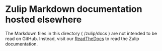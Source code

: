 # Zulip Markdown documentation hosted elsewhere

The Markdown files in this directory ( /zulip/docs ) are not intended
to be read on GitHub. Instead, visit our
[ReadTheDocs](https://zulip.readthedocs.io/en/latest/index.html) to
read the Zulip documentation.
